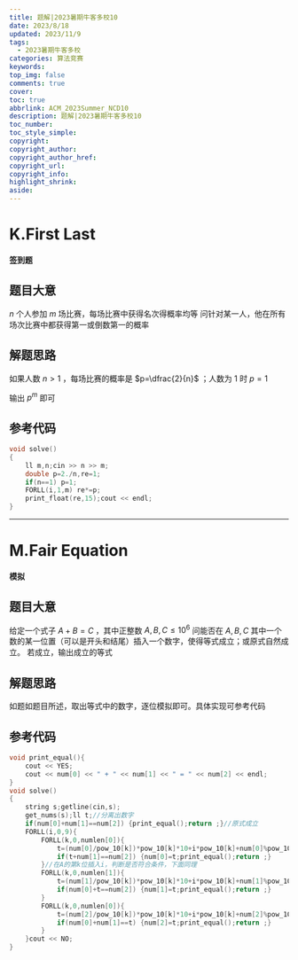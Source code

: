 ```yaml
---
title: 题解|2023暑期牛客多校10
date: 2023/8/18
updated: 2023/11/9
tags:
  - 2023暑期牛客多校
categories: 算法竞赛
keywords:
top_img: false
comments: true
cover:
toc: true
abbrlink: ACM_2023Summer_NCD10
description: 题解|2023暑期牛客多校10
toc_number:
toc_style_simple:
copyright:
copyright_author:
copyright_author_href:
copyright_url:
copyright_info:
highlight_shrink:
aside:
---
```


# K.First Last
**签到题**
## 题目大意
$n$ 个人参加 $m$ 场比赛，每场比赛中获得名次得概率均等
问针对某一人，他在所有场次比赛中都获得第一或倒数第一的概率

## 解题思路
如果人数 $n>1$ ，每场比赛的概率是 $p=\dfrac{2}{n}$ ；人数为 $1$ 时 $p=1$

输出 $p^m$ 即可


## 参考代码
```cpp
void solve()
{
    ll m,n;cin >> n >> m;
    double p=2./n,re=1;
    if(n==1) p=1;
    FORLL(i,1,m) re*=p;
    print_float(re,15);cout << endl;
}
```

***

# M.Fair Equation
**模拟**
## 题目大意
给定一个式子 $A+B=C$ ，其中正整数 $A,B,C\le 10^6$
问能否在 $A,B,C$ 其中一个数的某一位置（可以是开头和结尾）插入一个数字，使得等式成立；或原式自然成立。
若成立，输出成立的等式

## 解题思路
如题如题目所述，取出等式中的数字，逐位模拟即可。具体实现可参考代码

## 参考代码
```cpp
void print_equal(){
    cout << YES;
    cout << num[0] << " + " << num[1] << " = " << num[2] << endl;
}
void solve()
{
    string s;getline(cin,s);
    get_nums(s);ll t;//分离出数字
    if(num[0]+num[1]==num[2]) {print_equal();return ;}//原式成立
    FORLL(i,0,9){
        FORLL(k,0,numlen[0]){
            t=(num[0]/pow_10[k])*pow_10[k]*10+i*pow_10[k]+num[0]%pow_10[k];
            if(t+num[1]==num[2]) {num[0]=t;print_equal();return ;}
        }//在A的第k位插入i，判断是否符合条件，下面同理
        FORLL(k,0,numlen[1]){
            t=(num[1]/pow_10[k])*pow_10[k]*10+i*pow_10[k]+num[1]%pow_10[k];
            if(num[0]+t==num[2]) {num[1]=t;print_equal();return ;}
        }
        FORLL(k,0,numlen[0]){
            t=(num[2]/pow_10[k])*pow_10[k]*10+i*pow_10[k]+num[2]%pow_10[k];
            if(num[0]+num[1]==t) {num[2]=t;print_equal();return ;}
        }
    }cout << NO;
}
```